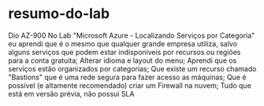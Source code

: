 # resumo-do-lab
Dio AZ-900
No Lab "Microsoft Azure - Localizando Serviços por Categoria" eu aprendi que é o mesmo que qualquer grande empresa utiliza, salvo alguns serviços que podem estar indisponíveis por recursos ou regiões para a conta gratuita;
Alterar idioma e layout do menu;
Aprendi que os serviços estão organizados por categorias;
Que existe um recurso chamado "Bastions" que é uma rede segura para fazer acesso as máquinas;
Que é possível (e altamente recomendado) criar um Firewall na nuvem;
Tudo que está em versão prévia, não possui SLA
